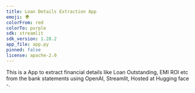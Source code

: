 ```yaml
---
title: Loan Details Extraction App
emoji: 🌍
colorFrom: red
colorTo: purple
sdk: streamlit
sdk_version: 1.28.2
app_file: app.py
pinned: false
license: apache-2.0
---
```


This is a App to extract financial details like Loan Outstanding, EMI ROI etc from the bank statements using 
OpenAI, Streamlit, Hosted at Hugging face  -.
